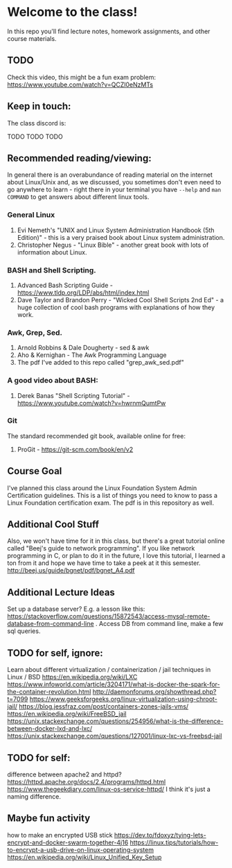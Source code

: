 # Welcome to the class!

In this repo you'll find lecture notes, homework assignments, and other course materials.

## TODO
Check this video, this might be a fun exam problem:
https://www.youtube.com/watch?v=QCZl0eNzMTs

## Keep in touch:

The class discord is:

TODO TODO TODO


## Recommended reading/viewing:
In general there is an overabundance of reading material on the internet about Linux/Unix and, as we discussed, you sometimes don't even need to go anywhere to learn - right there in your terminal you have `--help` and `man COMMAND` to get answers about different linux tools. 

### General Linux
1. Evi Nemeth's "UNIX and Linux System Administration Handbook (5th Edition)" - this is a very praised book about Linux system administration.
2. Christopher Negus - "Linux Bible" - another great book with lots of information about Linux.

### BASH and Shell Scripting.
1. Advanced Bash Scripting Guide - https://www.tldp.org/LDP/abs/html/index.html
2. Dave Taylor and Brandon Perry - "Wicked Cool Shell Scripts 2nd Ed" - a huge collection of cool bash programs with explanations of how they work. 

### Awk, Grep, Sed.
1. Arnold Robbins & Dale Dougherty - sed & awk
2. Aho & Kernighan - The Awk Programming Language
3. The pdf I've added to this repo called "grep_awk_sed.pdf"

### A good video about BASH:
1. Derek Banas "Shell Scripting Tutorial" - https://www.youtube.com/watch?v=hwrnmQumtPw

### Git
The standard recommended git book, available online for free:
1. ProGit - https://git-scm.com/book/en/v2

## Course Goal
I've planned this class around the Linux Foundation System Admin Certification guidelines. This is a list of things you need to know to pass a Linux Foundation certification exam. The pdf is in this repository as well.

## Additional Cool  Stuff
Also, we won't have time for it in this class, but there's a great tutorial online called "Beej's guide to network programming". If you like network programming in C, or plan to do it in the future, I love this tutorial, I learned a ton from it and hope we have time to take a peek at it this semester. http://beej.us/guide/bgnet/pdf/bgnet_A4.pdf

## Additional Lecture Ideas
Set up a database server? E.g. a lesson like this: https://stackoverflow.com/questions/15872543/access-mysql-remote-database-from-command-line . Access DB from command line, make a few sql queries.

## TODO for self, ignore:
Learn about different virtualization / containerization / jail techniques in Linux / BSD
https://en.wikipedia.org/wiki/LXC
https://www.infoworld.com/article/3204171/what-is-docker-the-spark-for-the-container-revolution.html
http://daemonforums.org/showthread.php?t=7099
https://www.geeksforgeeks.org/linux-virtualization-using-chroot-jail/
https://blog.jessfraz.com/post/containers-zones-jails-vms/
https://en.wikipedia.org/wiki/FreeBSD_jail
https://unix.stackexchange.com/questions/254956/what-is-the-difference-between-docker-lxd-and-lxc/
https://unix.stackexchange.com/questions/127001/linux-lxc-vs-freebsd-jail

## TODO for self:
difference between apache2 and httpd?
https://httpd.apache.org/docs/2.4/programs/httpd.html
https://www.thegeekdiary.com/linux-os-service-httpd/
I think it's just a naming difference.

## Maybe fun activity 
how to make an encrypted USB stick
https://dev.to/fdoxyz/tying-lets-encrypt-and-docker-swarm-together-4j16
https://linux.tips/tutorials/how-to-encrypt-a-usb-drive-on-linux-operating-system
https://en.wikipedia.org/wiki/Linux_Unified_Key_Setup
